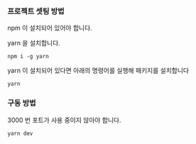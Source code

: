 ### 프로젝트 셋팅 방법

npm 이 설치되어 있어야 합니다.

yarn 을 설치합니다.

```
npm i -g yarn
```

yarn 이 설치되어 있다면 아래의 명령어를 실행해 패키지를 설치합니다

```
yarn
```

### 구동 방법

3000 번 포트가 사용 중이지 않아야 합니다.

```
yarn dev
```

